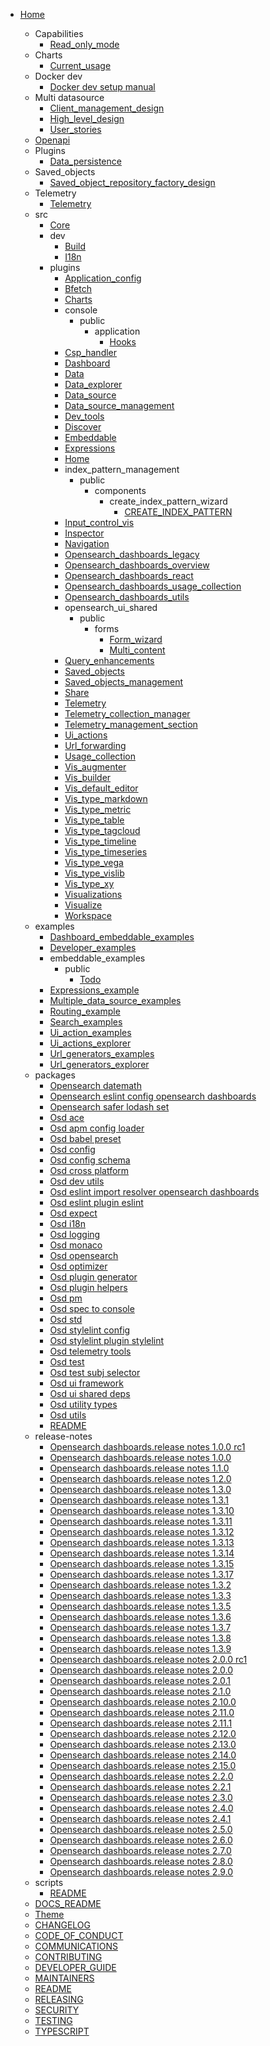 * [Home](/)

  - Capabilities
    - [Read_only_mode](capabilities/read_only_mode.md)
  - Charts
    - [Current_usage](charts/current_usage.md)
  - Docker dev
    - [Docker dev setup manual](docker-dev/docker-dev-setup-manual.md)
  - Multi datasource
    - [Client_management_design](multi-datasource/client_management_design.md)
    - [High_level_design](multi-datasource/high_level_design.md)
    - [User_stories](multi-datasource/user_stories.md)
  - [Openapi](openapi/README.md)
  - Plugins
    - [Data_persistence](plugins/data_persistence.md)
  - Saved_objects
    - [Saved_object_repository_factory_design](saved_objects/saved_object_repository_factory_design.md)
  - Telemetry
    - [Telemetry](telemetry/telemetry.md)
  - src
    - [Core](../src/core/README.md)
    - dev
      - [Build](../src/dev/build/README.md)
      - [I18n](../src/dev/i18n/README.md)
    - plugins
      - [Application_config](../src/plugins/application_config/README.md)
      - [Bfetch](../src/plugins/bfetch/README.md)
      - [Charts](../src/plugins/charts/README.md)
      - console
        - public
          - application
            - [Hooks](../src/plugins/console/public/application/hooks/README.md)
      - [Csp_handler](../src/plugins/csp_handler/README.md)
      - [Dashboard](../src/plugins/dashboard/README.md)
      - [Data](../src/plugins/data/README.md)
      - [Data_explorer](../src/plugins/data_explorer/README.md)
      - [Data_source](../src/plugins/data_source/README.md)
      - [Data_source_management](../src/plugins/data_source_management/README.md)
      - [Dev_tools](../src/plugins/dev_tools/README.md)
      - [Discover](../src/plugins/discover/README.md)
      - [Embeddable](../src/plugins/embeddable/README.md)
      - [Expressions](../src/plugins/expressions/README.md)
      - [Home](../src/plugins/home/README.md)
      - index_pattern_management
        - public
          - components
            - create_index_pattern_wizard
              - [CREATE_INDEX_PATTERN](../src/plugins/index_pattern_management/public/components/create_index_pattern_wizard/CREATE_INDEX_PATTERN.md)
      - [Input_control_vis](../src/plugins/input_control_vis/README.md)
      - [Inspector](../src/plugins/inspector/README.md)
      - [Navigation](../src/plugins/navigation/README.md)
      - [Opensearch_dashboards_legacy](../src/plugins/opensearch_dashboards_legacy/README.md)
      - [Opensearch_dashboards_overview](../src/plugins/opensearch_dashboards_overview/README.md)
      - [Opensearch_dashboards_react](../src/plugins/opensearch_dashboards_react/README.md)
      - [Opensearch_dashboards_usage_collection](../src/plugins/opensearch_dashboards_usage_collection/README.md)
      - [Opensearch_dashboards_utils](../src/plugins/opensearch_dashboards_utils/README.md)
      - opensearch_ui_shared
        - public
          - forms
            - [Form_wizard](../src/plugins/opensearch_ui_shared/public/forms/form_wizard/README.md)
            - [Multi_content](../src/plugins/opensearch_ui_shared/public/forms/multi_content/README.md)
      - [Query_enhancements](../src/plugins/query_enhancements/README.md)
      - [Saved_objects](../src/plugins/saved_objects/README.md)
      - [Saved_objects_management](../src/plugins/saved_objects_management/README.md)
      - [Share](../src/plugins/share/README.md)
      - [Telemetry](../src/plugins/telemetry/README.md)
      - [Telemetry_collection_manager](../src/plugins/telemetry_collection_manager/README.md)
      - [Telemetry_management_section](../src/plugins/telemetry_management_section/README.md)
      - [Ui_actions](../src/plugins/ui_actions/README.md)
      - [Url_forwarding](../src/plugins/url_forwarding/README.md)
      - [Usage_collection](../src/plugins/usage_collection/README.md)
      - [Vis_augmenter](../src/plugins/vis_augmenter/README.md)
      - [Vis_builder](../src/plugins/vis_builder/README.md)
      - [Vis_default_editor](../src/plugins/vis_default_editor/README.md)
      - [Vis_type_markdown](../src/plugins/vis_type_markdown/README.md)
      - [Vis_type_metric](../src/plugins/vis_type_metric/README.md)
      - [Vis_type_table](../src/plugins/vis_type_table/README.md)
      - [Vis_type_tagcloud](../src/plugins/vis_type_tagcloud/README.md)
      - [Vis_type_timeline](../src/plugins/vis_type_timeline/README.md)
      - [Vis_type_timeseries](../src/plugins/vis_type_timeseries/README.md)
      - [Vis_type_vega](../src/plugins/vis_type_vega/README.md)
      - [Vis_type_vislib](../src/plugins/vis_type_vislib/README.md)
      - [Vis_type_xy](../src/plugins/vis_type_xy/README.md)
      - [Visualizations](../src/plugins/visualizations/README.md)
      - [Visualize](../src/plugins/visualize/README.md)
      - [Workspace](../src/plugins/workspace/README.md)
  - examples
    - [Dashboard_embeddable_examples](../examples/dashboard_embeddable_examples/README.md)
    - [Developer_examples](../examples/developer_examples/README.md)
    - embeddable_examples
      - public
        - [Todo](../examples/embeddable_examples/public/todo/README.md)
    - [Expressions_example](../examples/expressions_example/README.md)
    - [Multiple_data_source_examples](../examples/multiple_data_source_examples/README.md)
    - [Routing_example](../examples/routing_example/README.md)
    - [Search_examples](../examples/search_examples/README.md)
    - [Ui_action_examples](../examples/ui_action_examples/README.md)
    - [Ui_actions_explorer](../examples/ui_actions_explorer/README.md)
    - [Url_generators_examples](../examples/url_generators_examples/README.md)
    - [Url_generators_explorer](../examples/url_generators_explorer/README.md)
  - packages
    - [Opensearch datemath](../packages/opensearch-datemath/readme.md)
    - [Opensearch eslint config opensearch dashboards](../packages/opensearch-eslint-config-opensearch-dashboards/README.md)
    - [Opensearch safer lodash set](../packages/opensearch-safer-lodash-set/README.md)
    - [Osd ace](../packages/osd-ace/README.md)
    - [Osd apm config loader](../packages/osd-apm-config-loader/README.md)
    - [Osd babel preset](../packages/osd-babel-preset/README.md)
    - [Osd config](../packages/osd-config/README.md)
    - [Osd config schema](../packages/osd-config-schema/README.md)
    - [Osd cross platform](../packages/osd-cross-platform/README.md)
    - [Osd dev utils](../packages/osd-dev-utils/README.md)
    - [Osd eslint import resolver opensearch dashboards](../packages/osd-eslint-import-resolver-opensearch-dashboards/README.md)
    - [Osd eslint plugin eslint](../packages/osd-eslint-plugin-eslint/README.md)
    - [Osd expect](../packages/osd-expect/README.md)
    - [Osd i18n](../packages/osd-i18n/README.md)
    - [Osd logging](../packages/osd-logging/README.md)
    - [Osd monaco](../packages/osd-monaco/README.md)
    - [Osd opensearch](../packages/osd-opensearch/README.md)
    - [Osd optimizer](../packages/osd-optimizer/README.md)
    - [Osd plugin generator](../packages/osd-plugin-generator/README.md)
    - [Osd plugin helpers](../packages/osd-plugin-helpers/README.md)
    - [Osd pm](../packages/osd-pm/README.md)
    - [Osd spec to console](../packages/osd-spec-to-console/README.md)
    - [Osd std](../packages/osd-std/README.md)
    - [Osd stylelint config](../packages/osd-stylelint-config/README.md)
    - [Osd stylelint plugin stylelint](../packages/osd-stylelint-plugin-stylelint/README.md)
    - [Osd telemetry tools](../packages/osd-telemetry-tools/README.md)
    - [Osd test](../packages/osd-test/README.md)
    - [Osd test subj selector](../packages/osd-test-subj-selector/README.md)
    - [Osd ui framework](../packages/osd-ui-framework/README.md)
    - [Osd ui shared deps](../packages/osd-ui-shared-deps/README.md)
    - [Osd utility types](../packages/osd-utility-types/README.md)
    - [Osd utils](../packages/osd-utils/README.md)
    - [README](../packages/README.md)
  - release-notes
    - [Opensearch dashboards.release notes 1.0.0 rc1](../release-notes/opensearch-dashboards.release-notes-1.0.0-rc1.md)
    - [Opensearch dashboards.release notes 1.0.0](../release-notes/opensearch-dashboards.release-notes-1.0.0.md)
    - [Opensearch dashboards.release notes 1.1.0](../release-notes/opensearch-dashboards.release-notes-1.1.0.md)
    - [Opensearch dashboards.release notes 1.2.0](../release-notes/opensearch-dashboards.release-notes-1.2.0.md)
    - [Opensearch dashboards.release notes 1.3.0](../release-notes/opensearch-dashboards.release-notes-1.3.0.md)
    - [Opensearch dashboards.release notes 1.3.1](../release-notes/opensearch-dashboards.release-notes-1.3.1.md)
    - [Opensearch dashboards.release notes 1.3.10](../release-notes/opensearch-dashboards.release-notes-1.3.10.md)
    - [Opensearch dashboards.release notes 1.3.11](../release-notes/opensearch-dashboards.release-notes-1.3.11.md)
    - [Opensearch dashboards.release notes 1.3.12](../release-notes/opensearch-dashboards.release-notes-1.3.12.md)
    - [Opensearch dashboards.release notes 1.3.13](../release-notes/opensearch-dashboards.release-notes-1.3.13.md)
    - [Opensearch dashboards.release notes 1.3.14](../release-notes/opensearch-dashboards.release-notes-1.3.14.md)
    - [Opensearch dashboards.release notes 1.3.15](../release-notes/opensearch-dashboards.release-notes-1.3.15.md)
    - [Opensearch dashboards.release notes 1.3.17](../release-notes/opensearch-dashboards.release-notes-1.3.17.md)
    - [Opensearch dashboards.release notes 1.3.2](../release-notes/opensearch-dashboards.release-notes-1.3.2.md)
    - [Opensearch dashboards.release notes 1.3.3](../release-notes/opensearch-dashboards.release-notes-1.3.3.md)
    - [Opensearch dashboards.release notes 1.3.5](../release-notes/opensearch-dashboards.release-notes-1.3.5.md)
    - [Opensearch dashboards.release notes 1.3.6](../release-notes/opensearch-dashboards.release-notes-1.3.6.md)
    - [Opensearch dashboards.release notes 1.3.7](../release-notes/opensearch-dashboards.release-notes-1.3.7.md)
    - [Opensearch dashboards.release notes 1.3.8](../release-notes/opensearch-dashboards.release-notes-1.3.8.md)
    - [Opensearch dashboards.release notes 1.3.9](../release-notes/opensearch-dashboards.release-notes-1.3.9.md)
    - [Opensearch dashboards.release notes 2.0.0 rc1](../release-notes/opensearch-dashboards.release-notes-2.0.0-rc1.md)
    - [Opensearch dashboards.release notes 2.0.0](../release-notes/opensearch-dashboards.release-notes-2.0.0.md)
    - [Opensearch dashboards.release notes 2.0.1](../release-notes/opensearch-dashboards.release-notes-2.0.1.md)
    - [Opensearch dashboards.release notes 2.1.0](../release-notes/opensearch-dashboards.release-notes-2.1.0.md)
    - [Opensearch dashboards.release notes 2.10.0](../release-notes/opensearch-dashboards.release-notes-2.10.0.md)
    - [Opensearch dashboards.release notes 2.11.0](../release-notes/opensearch-dashboards.release-notes-2.11.0.md)
    - [Opensearch dashboards.release notes 2.11.1](../release-notes/opensearch-dashboards.release-notes-2.11.1.md)
    - [Opensearch dashboards.release notes 2.12.0](../release-notes/opensearch-dashboards.release-notes-2.12.0.md)
    - [Opensearch dashboards.release notes 2.13.0](../release-notes/opensearch-dashboards.release-notes-2.13.0.md)
    - [Opensearch dashboards.release notes 2.14.0](../release-notes/opensearch-dashboards.release-notes-2.14.0.md)
    - [Opensearch dashboards.release notes 2.15.0](../release-notes/opensearch-dashboards.release-notes-2.15.0.md)
    - [Opensearch dashboards.release notes 2.2.0](../release-notes/opensearch-dashboards.release-notes-2.2.0.md)
    - [Opensearch dashboards.release notes 2.2.1](../release-notes/opensearch-dashboards.release-notes-2.2.1.md)
    - [Opensearch dashboards.release notes 2.3.0](../release-notes/opensearch-dashboards.release-notes-2.3.0.md)
    - [Opensearch dashboards.release notes 2.4.0](../release-notes/opensearch-dashboards.release-notes-2.4.0.md)
    - [Opensearch dashboards.release notes 2.4.1](../release-notes/opensearch-dashboards.release-notes-2.4.1.md)
    - [Opensearch dashboards.release notes 2.5.0](../release-notes/opensearch-dashboards.release-notes-2.5.0.md)
    - [Opensearch dashboards.release notes 2.6.0](../release-notes/opensearch-dashboards.release-notes-2.6.0.md)
    - [Opensearch dashboards.release notes 2.7.0](../release-notes/opensearch-dashboards.release-notes-2.7.0.md)
    - [Opensearch dashboards.release notes 2.8.0](../release-notes/opensearch-dashboards.release-notes-2.8.0.md)
    - [Opensearch dashboards.release notes 2.9.0](../release-notes/opensearch-dashboards.release-notes-2.9.0.md)
  - scripts
    - [README](../scripts/README.md)
  - [DOCS_README](DOCS_README.md)
  - [Theme](theme.md)
  - [CHANGELOG](../CHANGELOG.md)
  - [CODE_OF_CONDUCT](../CODE_OF_CONDUCT.md)
  - [COMMUNICATIONS](../COMMUNICATIONS.md)
  - [CONTRIBUTING](../CONTRIBUTING.md)
  - [DEVELOPER_GUIDE](../DEVELOPER_GUIDE.md)
  - [MAINTAINERS](../MAINTAINERS.md)
  - [README](../README.md)
  - [RELEASING](../RELEASING.md)
  - [SECURITY](../SECURITY.md)
  - [TESTING](../TESTING.md)
  - [TYPESCRIPT](../TYPESCRIPT.md)
